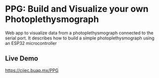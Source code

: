 # PPG: Build and Visualize your own Photoplethysmograph
Web app to visualize data from a photoplethysmograph connected to the serial port. It describes how to build a simple photoplethysmograph using an ESP32 microcontroller



## Live Demo

https://ciiec.buap.mx/PPG
